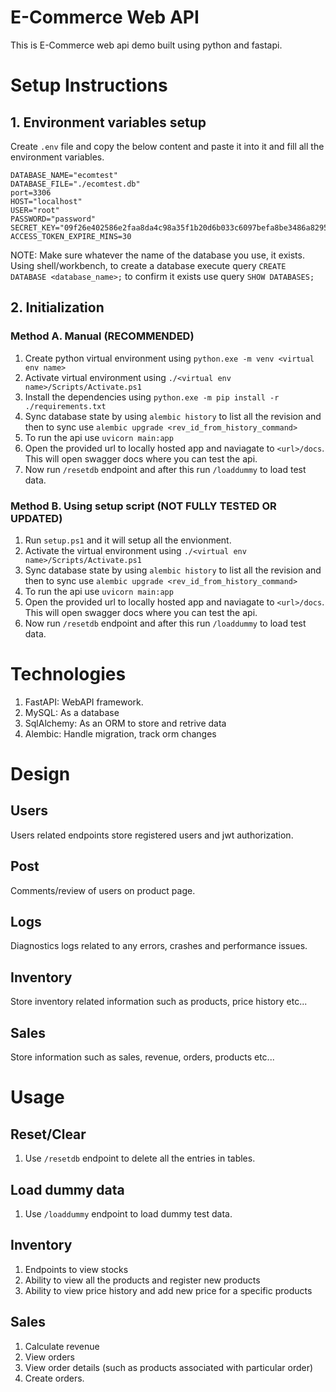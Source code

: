# E-Commerce Web API
This is E-Commerce web api demo built using python and fastapi.

# Setup Instructions
## 1. Environment variables setup
Create `.env` file and copy the below content and paste it into it and fill all the environment variables.
```
DATABASE_NAME="ecomtest"
DATABASE_FILE="./ecomtest.db"
port=3306
HOST="localhost"
USER="root"
PASSWORD="password"
SECRET_KEY="09f26e402586e2faa8da4c98a35f1b20d6b033c6097befa8be3486a829587fe2f90a832bd3ff9d42710a4da095a2ce285b009f0c3730cd9b8e1af3eb84df6611"
ACCESS_TOKEN_EXPIRE_MINS=30
```
NOTE: Make sure whatever the name of the database you use, it exists. Using shell/workbench, to create a database execute query `CREATE DATABASE <database_name>;` to confirm it exists use query `SHOW DATABASES;`

## 2. Initialization
### Method A. Manual (RECOMMENDED)
1. Create python virtual environment using `python.exe -m venv <virtual env name>`
2. Activate virtual environment using `./<virtual env name>/Scripts/Activate.ps1`
3. Install the dependencies using `python.exe -m pip install -r ./requirements.txt`
4. Sync database state by using `alembic history` to list all the revision and then to sync use `alembic upgrade <rev_id_from_history_command>` 
5. To run the api use `uvicorn main:app`
6. Open the provided url to locally hosted app and naviagate to `<url>/docs`. This will open swagger docs where you can test the api.
7. Now run `/resetdb` endpoint and after this run `/loaddummy` to load test data.

### Method B. Using setup script (NOT FULLY TESTED OR UPDATED)
1. Run `setup.ps1` and it will setup all the envionment.
2. Activate the virtual environment using `./<virtual env name>/Scripts/Activate.ps1`
3. Sync database state by using `alembic history` to list all the revision and then to sync use `alembic upgrade <rev_id_from_history_command>` 
4. To run the api use `uvicorn main:app`
5. Open the provided url to locally hosted app and naviagate to `<url>/docs`. This will open swagger docs where you can test the api.
6. Now run `/resetdb` endpoint and after this run `/loaddummy` to load test data.

# Technologies
1. FastAPI: WebAPI framework.
2. MySQL: As a database
3. SqlAlchemy: As an ORM to store and retrive data
4. Alembic: Handle migration, track orm changes

# Design
## Users
Users related endpoints store registered users and jwt authorization.

## Post
Comments/review of users on product page.

## Logs
Diagnostics logs related to any errors, crashes and performance issues.

## Inventory
Store inventory related information such as products, price history etc...

## Sales
Store information such as sales, revenue, orders, products etc...
 
# Usage
## Reset/Clear
1. Use `/resetdb` endpoint to delete all the entries in tables.

## Load dummy data
1. Use `/loaddummy` endpoint to load dummy test data.

## Inventory
1. Endpoints to view stocks
2. Ability to view all the products and register new products
3. Ability to view price history and add new price for a specific products

## Sales
1. Calculate revenue
2. View orders
3. View order details (such as products associated with particular order)
4. Create orders.